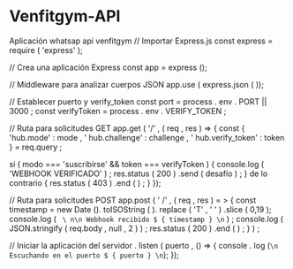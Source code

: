 # Venfitgym-API
Aplicación whatsap api venfitgym
// Importar Express.js const express = require ( 'express' );


// Crea una aplicación Express const app = express ();


// Middleware para analizar cuerpos JSON app.use 
( express.json ( ));

// Establecer puerto y verify_token const port = process . env . PORT || 3000 ; const verifyToken = process . env . VERIFY_TOKEN ;
 


// Ruta para solicitudes GET 
app.get ( '/' , ( req , res ) => { const { 'hub.mode' : mode , ' hub.challenge' : challenge , ' hub.verify_token' : token } = req.query ;   
       

  si ( modo === 'suscribirse' && token === verifyToken ) { 
    console.log ( 'WEBHOOK VERIFICADO' ) ; res.status 
    ( 200 ) .send ( desafío ) ; } de lo contrario { 
    res.status ( 403 ) .end ( ) ; } });    
    
  


// Ruta para solicitudes POST app.post 
( ' /' , ( req , res ) = > { const timestamp = new Date (). toISOString ( ). replace ( 'T' , ' ' ) .slice ( 0,19 ); console.log 
  ( ` \ n\n Webhook recibido $ { timestamp } \n` ) ; 
  console.log ( JSON.stringify ( req.body , null , 2 ) ) ; 
  res.status ( 200 ) .end ( ) ; } ) ;   
        


// Iniciar la 
aplicación del servidor . listen ( puerto , () => { 
  console . log (` \n Escuchando en el puerto $ { puerto } \n `); });   
